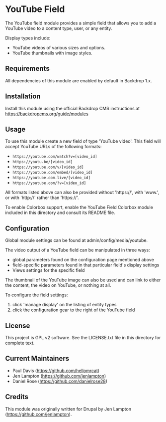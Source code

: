 YouTube Field
========================
The YouTube field module provides a simple field that allows you to add a
YouTube video to a content type, user, or any entity.

Display types include:

 * YouTube videos of various sizes and options.
 * YouTube thumbnails with image styles.


Requirements
-------------
All dependencies of this module are enabled by default in Backdrop 1.x.


Installation
------------
Install this module using the official Backdrop CMS instructions at
https://backdropcms.org/guide/modules


Usage
-------
To use this module create a new field of type 'YouTube video'. This field will
accept YouTube URLs of the following formats:

 * `https://youtube.com/watch?v=[video_id]`
 * `https://youtu.be/[video_id]`
 * `https://youtube.com/v/[video_id]`
 * `https://youtube.com/embed/[video_id]`
 * `https://youtube.com.live/[video_id]`
 * `https://youtube.com/?v=[video_id]`

All formats listed above can also be provided without 'https://', with 'www.',
or with 'http://' rather than 'https://'.

To enable Colorbox support, enable the YouTube Field Colorbox module included in
this directory and consult its README file.


Configuration
--------------
Global module settings can be found at admin/config/media/youtube.

The video output of a YouTube field can be manipulated in three ways:
 * global parameters found on the configuration page mentioned above
 * field-specific parameters found in that particular field's display settings
 * Views settings for the specific field

The thumbnail of the YouTube image can also be used and can link to either the
content, the video on YouTube, or nothing at all.

To configure the field settings:

 1. click 'manage display' on the listing of entity types
 2. click the configuration gear to the right of the YouTube field


License
-------

This project is GPL v2 software. See the LICENSE.txt file in this directory for
complete text.


Current Maintainers
-------------------

- Paul Davis (https://github.com/hellomrcat)
- Jen Lampton (https://github.com/jenlampton)
- Daniel Rose (https://github.com/danielrose28)


Credits
-------

This module was originally written for Drupal by Jen Lampton
(https://github.com/jenlampton).
